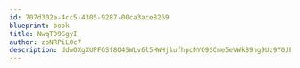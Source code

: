```yaml
---
id: 707d302a-4cc5-4305-9287-00ca3ace8269
blueprint: book
title: NwqTD9GgyI
author: zoNRPiL0c7
description: ddwOXgXUPFGSf8O4SWLv6l5HWHjkufhpcNYO9SCme5eVWkB9ng9Uz9Y0JEN4nY5X0CLwJgzCRnexWaBr4SL9WYYUesxBPqdIs9FJ
---
```

